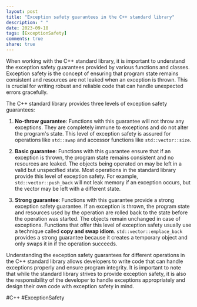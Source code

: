 ```yaml
---
layout: post
title: "Exception safety guarantees in the C++ standard library"
description: " "
date: 2023-09-18
tags: [ExceptionSafety]
comments: true
share: true
---
```


When working with the C++ standard library, it is important to understand the exception safety guarantees provided by various functions and classes. Exception safety is the concept of ensuring that program state remains consistent and resources are not leaked when an exception is thrown. This is crucial for writing robust and reliable code that can handle unexpected errors gracefully.

The C++ standard library provides three levels of exception safety guarantees:

1. **No-throw guarantee**: Functions with this guarantee will not throw any exceptions. They are completely immune to exceptions and do not alter the program's state. This level of exception safety is assured for operations like `std::swap` and accessor functions like `std::vector::size`.

2. **Basic guarantee**: Functions with this guarantee ensure that if an exception is thrown, the program state remains consistent and no resources are leaked. The objects being operated on may be left in a valid but unspecified state. Most operations in the standard library provide this level of exception safety. For example, `std::vector::push_back` will not leak memory if an exception occurs, but the vector may be left with a different state.

3. **Strong guarantee**: Functions with this guarantee provide a strong exception safety guarantee. If an exception is thrown, the program state and resources used by the operation are rolled back to the state before the operation was started. The objects remain unchanged in case of exceptions. Functions that offer this level of exception safety usually use a technique called **copy and swap idiom**. `std::vector::emplace_back` provides a strong guarantee because it creates a temporary object and only swaps it in if the operation succeeds.

Understanding the exception safety guarantees for different operations in the C++ standard library allows developers to write code that can handle exceptions properly and ensure program integrity. It is important to note that while the standard library strives to provide exception safety, it is also the responsibility of the developer to handle exceptions appropriately and design their own code with exception safety in mind.

#C++ #ExceptionSafety
